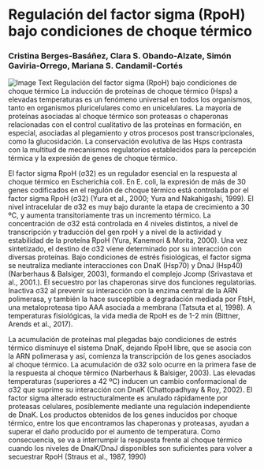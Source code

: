 # Regulación del factor sigma (RpoH) bajo condiciones de choque térmico
### Cristina Berges-Basáñez, Clara S. Obando-Alzate, Simón Gaviria-Orrego, Mariana S. Candamil-Cortés
![Image Text](https://github.com/breaze/regulacion_factor_-sigma32/blob/master/parcial1.png)
Regulación del factor sigma (RpoH) bajo condiciones de choque térmico
La inducción de proteínas de choque térmico (Hsps) a elevadas temperaturas es un fenómeno universal en todos los organismos, tanto en organismos pluricelulares como en unicelulares. La mayoría de proteínas asociadas al choque térmico son proteasas o chaperonas relacionadas con el control cualitativo de las proteínas en formación, en especial, asociadas al plegamiento y otros procesos post transcripcionales, como la glucosidación. La conservación evolutiva de las Hsps contrasta con la multitud de mecanismos regulatorios establecidos para la percepción térmica y la expresión de genes de choque térmico. 

El factor sigma RpoH (σ32) es un regulador esencial en la respuesta al choque térmico en Escherichia coli. En E. coli, la expresión de más de 30 genes codificados en el regulón  de choque térmico está controlada por el factor sigma RpoH (σ32) (Yura et al., 2000; Yura and Nakahigashi, 1999). El nivel intracelular de σ32 es muy bajo durante la etapa de crecimiento a 30 ºC, y aumenta transitoriamente tras un incremento térmico. La concentración de σ32 está controlada en 4 niveles distintos, a nivel de transcripción y traducción del gen rpoH y a nivel de la actividad y estabilidad de la proteína RpoH (Yura, Kanemori & Morita, 2000). Una vez sintetizado, el destino de σ32 viene determinado por su interacción con diversas proteínas. Bajo condiciones de estrés fisiológicas, el factor sigma se neutraliza mediante interacciones con DnaK (Hsp70) y DnaJ (Hsp40) (Narberhaus & Balsiger, 2003), formando el complejo Jcomp (Srivastava et al., 2001.). El secuestro por las chaperonas sirve dos funciones regulatorias. Inactiva σ32 al prevenir su interacción con la enzima central de la ARN polimerasa, y también la hace susceptible a degradación mediada por FtsH, una metaloproteasa tipo AAA asociada a membrana (Tatsuta et al, 1998). A temperaturas fisiológicas, la vida media de RpoH es de 1-2 min (Bittner, Arends et al., 2017). 

La acumulación de proteínas mal plegadas bajo condiciones de estrés térmico disminuye el sistema DnaK, dejando RpoH libre, que se asocia con la ARN polimerasa y así, comienza la transcripción de los genes asociados al choque térmico. La acumulación de σ32 solo ocurre en la primera fase de la respuesta al choque térmico (Narberhaus & Balsiger, 2003). Las elevadas temperaturas (superiores a 42 ºC) inducen un cambio conformacional de σ32 que suprime su interacción con DnaK (Chattopadhyay & Roy, 2002). El factor sigma alterado estructuralmente es anulado rápidamente por proteasas celulares, posiblemente mediante una regulación independiente de DnaK. Los productos obtenidos de los genes inducidos por choque térmico, entre los que encontramos las chaperonas y proteasas, ayudan a superar el daño producido por el aumento de temperatura. Como consecuencia, se va a interrumpir la respuesta frente al choque térmico cuando los niveles de DnaK/DnaJ disponibles son suficientes para volver a secuestrar RpoH (Straus et al., 1987, 1990)
